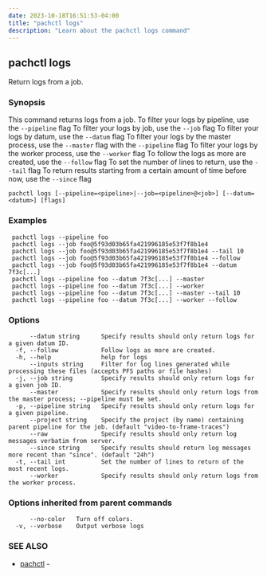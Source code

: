 ```yaml
---
date: 2023-10-18T16:51:53-04:00
title: "pachctl logs"
description: "Learn about the pachctl logs command"
---
```


## pachctl logs

Return logs from a job.

### Synopsis

This command returns logs from a job. 
 To filter your logs by pipeline, use the `--pipeline` flag 
 To filter your logs by job, use the `--job` flag 
 To filter your logs by datum, use the `--datum` flag 
 To filter your logs by the master process, use the `--master` flag  with the `--pipeline` flag 
 To filter your logs by the worker process, use the `--worker` flag 
 To follow the logs as more are created, use the `--follow` flag 
 To set the number of lines to return, use the `--tail` flag 
 To return results starting from a certain amount of time before now, use the `--since` flag 


```
pachctl logs [--pipeline=<pipeline>|--job=<pipeline>@<job>] [--datum=<datum>] [flags]
```

### Examples

```
 pachctl logs --pipeline foo 
 pachctl logs --job foo@5f93d03b65fa421996185e53f7f8b1e4 
 pachctl logs --job foo@5f93d03b65fa421996185e53f7f8b1e4 --tail 10 
 pachctl logs --job foo@5f93d03b65fa421996185e53f7f8b1e4 --follow 
 pachctl logs --job foo@5f93d03b65fa421996185e53f7f8b1e4 --datum 7f3c[...] 
 pachctl logs --pipeline foo --datum 7f3c[...] --master 
 pachctl logs --pipeline foo --datum 7f3c[...] --worker  
 pachctl logs --pipeline foo --datum 7f3c[...] --master --tail 10  
 pachctl logs --pipeline foo --datum 7f3c[...] --worker --follow 

```

### Options

```
      --datum string      Specify results should only return logs for a given datum ID.
  -f, --follow            Follow logs as more are created.
  -h, --help              help for logs
      --inputs string     Filter for log lines generated while processing these files (accepts PFS paths or file hashes)
  -j, --job string        Specify results should only return logs for a given job ID.
      --master            Specify results should only return logs from the master process; --pipeline must be set.
  -p, --pipeline string   Specify results should only return logs for a given pipeline.
      --project string    Specify the project (by name) containing parent pipeline for the job. (default "video-to-frame-traces")
      --raw               Specify results should only return log messages verbatim from server.
      --since string      Specify results should return log messages more recent than "since". (default "24h")
  -t, --tail int          Set the number of lines to return of the most recent logs.
      --worker            Specify results should only return logs from the worker process.
```

### Options inherited from parent commands

```
      --no-color   Turn off colors.
  -v, --verbose    Output verbose logs
```

### SEE ALSO

* [pachctl](../pachctl)	 - 

